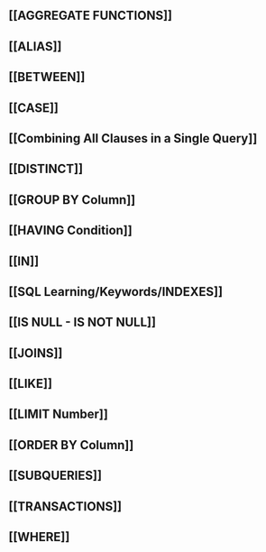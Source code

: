 ## [[AGGREGATE FUNCTIONS]]
## [[ALIAS]]
## [[BETWEEN]]
## [[CASE]]
## [[Combining All Clauses in a Single Query]]
## [[DISTINCT]]
## [[GROUP BY Column]]
## [[HAVING Condition]]
## [[IN]]
## [[SQL Learning/Keywords/INDEXES]]
## [[IS NULL - IS NOT NULL]]
## [[JOINS]]
## [[LIKE]]
## [[LIMIT Number]]
## [[ORDER BY Column]]
## [[SUBQUERIES]]
## [[TRANSACTIONS]]
## [[WHERE]]